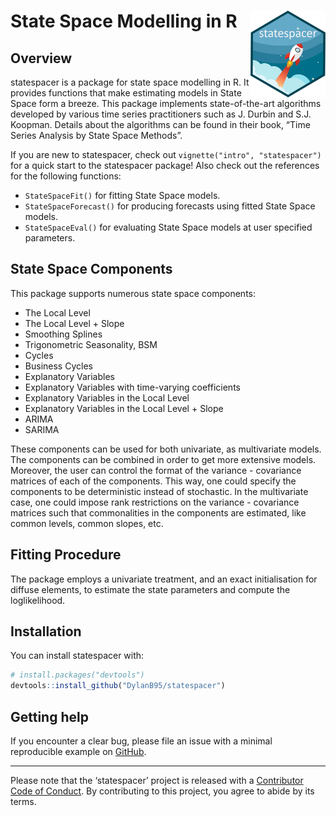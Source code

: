 
<!-- README.md is generated from README.Rmd. Please edit that file -->

# State Space Modelling in R <a href='https://DylanB95.github.io/statespacer'><img src='man/figures/logo.png' align="right" height="138.5" /></a>

<!-- badges: start -->

<!-- badges: end -->

## Overview

statespacer is a package for state space modelling in R. It provides
functions that make estimating models in State Space form a breeze. This
package implements state-of-the-art algorithms developed by various time
series practitioners such as J. Durbin and S.J. Koopman. Details about
the algorithms can be found in their book, “Time Series Analysis by
State Space Methods”.

If you are new to statespacer, check out `vignette("intro",
"statespacer")` for a quick start to the statespacer package\! Also
check out the references for the following functions:

  - `StateSpaceFit()` for fitting State Space models.
  - `StateSpaceForecast()` for producing forecasts using fitted State
    Space models.
  - `StateSpaceEval()` for evaluating State Space models at user
    specified parameters.

## State Space Components

This package supports numerous state space components:

  - The Local Level
  - The Local Level + Slope
  - Smoothing Splines
  - Trigonometric Seasonality, BSM
  - Cycles
  - Business Cycles
  - Explanatory Variables
  - Explanatory Variables with time-varying coefficients
  - Explanatory Variables in the Local Level
  - Explanatory Variables in the Local Level + Slope
  - ARIMA
  - SARIMA

These components can be used for both univariate, as multivariate
models. The components can be combined in order to get more extensive
models. Moreover, the user can control the format of the variance -
covariance matrices of each of the components. This way, one could
specify the components to be deterministic instead of stochastic. In the
multivariate case, one could impose rank restrictions on the variance -
covariance matrices such that commonalities in the components are
estimated, like common levels, common slopes, etc.

## Fitting Procedure

The package employs a univariate treatment, and an exact initialisation
for diffuse elements, to estimate the state parameters and compute the
loglikelihood.

## Installation

You can install statespacer with:

``` r
# install.packages("devtools")
devtools::install_github("DylanB95/statespacer")
```

## Getting help

If you encounter a clear bug, please file an issue with a minimal
reproducible example on
[GitHub](https://github.com/DylanB95/statespacer/issues).

-----

Please note that the ‘statespacer’ project is released with a
[Contributor Code of Conduct](CODE_OF_CONDUCT.md). By contributing to
this project, you agree to abide by its terms.
